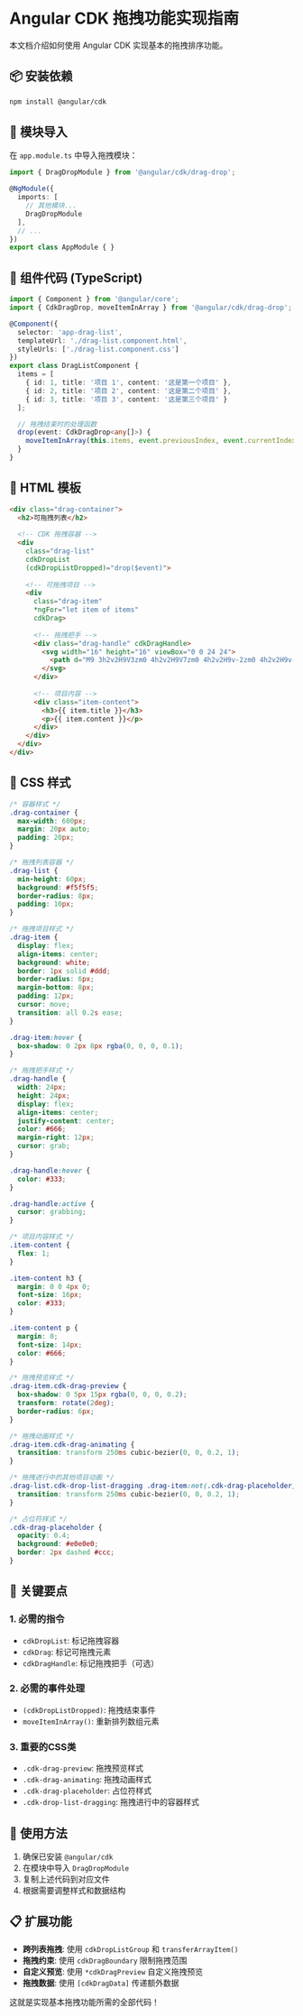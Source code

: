 # Angular CDK 拖拽功能实现指南

本文档介绍如何使用 Angular CDK 实现基本的拖拽排序功能。

## 📦 安装依赖

```bash
npm install @angular/cdk
```

## 🔧 模块导入

在 `app.module.ts` 中导入拖拽模块：

```typescript
import { DragDropModule } from '@angular/cdk/drag-drop';

@NgModule({
  imports: [
    // 其他模块...
    DragDropModule
  ],
  // ...
})
export class AppModule { }
```

## 📝 组件代码 (TypeScript)

```typescript
import { Component } from '@angular/core';
import { CdkDragDrop, moveItemInArray } from '@angular/cdk/drag-drop';

@Component({
  selector: 'app-drag-list',
  templateUrl: './drag-list.component.html',
  styleUrls: ['./drag-list.component.css']
})
export class DragListComponent {
  items = [
    { id: 1, title: '项目 1', content: '这是第一个项目' },
    { id: 2, title: '项目 2', content: '这是第二个项目' },
    { id: 3, title: '项目 3', content: '这是第三个项目' }
  ];

  // 拖拽结束时的处理函数
  drop(event: CdkDragDrop<any[]>) {
    moveItemInArray(this.items, event.previousIndex, event.currentIndex);
  }
}
```

## 🎨 HTML 模板

```html
<div class="drag-container">
  <h2>可拖拽列表</h2>
  
  <!-- CDK 拖拽容器 -->
  <div 
    class="drag-list" 
    cdkDropList 
    (cdkDropListDropped)="drop($event)">
    
    <!-- 可拖拽项目 -->
    <div 
      class="drag-item" 
      *ngFor="let item of items" 
      cdkDrag>
      
      <!-- 拖拽把手 -->
      <div class="drag-handle" cdkDragHandle>
        <svg width="16" height="16" viewBox="0 0 24 24">
          <path d="M9 3h2v2H9V3zm0 4h2v2H9V7zm0 4h2v2H9v-2zm0 4h2v2H9v-2zm0 4h2v2H9v-2zm4-16h2v2h-2V3zm0 4h2v2h-2V7zm0 4h2v2h-2v-2zm0 4h2v2h-2v-2zm0 4h2v2h-2v-2z" fill="currentColor"/>
        </svg>
      </div>
      
      <!-- 项目内容 -->
      <div class="item-content">
        <h3>{{ item.title }}</h3>
        <p>{{ item.content }}</p>
      </div>
    </div>
  </div>
</div>
```

## 🎨 CSS 样式

```css
/* 容器样式 */
.drag-container {
  max-width: 600px;
  margin: 20px auto;
  padding: 20px;
}

/* 拖拽列表容器 */
.drag-list {
  min-height: 60px;
  background: #f5f5f5;
  border-radius: 8px;
  padding: 10px;
}

/* 拖拽项目样式 */
.drag-item {
  display: flex;
  align-items: center;
  background: white;
  border: 1px solid #ddd;
  border-radius: 6px;
  margin-bottom: 8px;
  padding: 12px;
  cursor: move;
  transition: all 0.2s ease;
}

.drag-item:hover {
  box-shadow: 0 2px 8px rgba(0, 0, 0, 0.1);
}

/* 拖拽把手样式 */
.drag-handle {
  width: 24px;
  height: 24px;
  display: flex;
  align-items: center;
  justify-content: center;
  color: #666;
  margin-right: 12px;
  cursor: grab;
}

.drag-handle:hover {
  color: #333;
}

.drag-handle:active {
  cursor: grabbing;
}

/* 项目内容样式 */
.item-content {
  flex: 1;
}

.item-content h3 {
  margin: 0 0 4px 0;
  font-size: 16px;
  color: #333;
}

.item-content p {
  margin: 0;
  font-size: 14px;
  color: #666;
}

/* 拖拽预览样式 */
.drag-item.cdk-drag-preview {
  box-shadow: 0 5px 15px rgba(0, 0, 0, 0.2);
  transform: rotate(2deg);
  border-radius: 6px;
}

/* 拖拽动画样式 */
.drag-item.cdk-drag-animating {
  transition: transform 250ms cubic-bezier(0, 0, 0.2, 1);
}

/* 拖拽进行中的其他项目动画 */
.drag-list.cdk-drop-list-dragging .drag-item:not(.cdk-drag-placeholder) {
  transition: transform 250ms cubic-bezier(0, 0, 0.2, 1);
}

/* 占位符样式 */
.cdk-drag-placeholder {
  opacity: 0.4;
  background: #e0e0e0;
  border: 2px dashed #ccc;
}
```

## 🔑 关键要点

### 1. 必需的指令
- `cdkDropList`: 标记拖拽容器
- `cdkDrag`: 标记可拖拽元素
- `cdkDragHandle`: 标记拖拽把手（可选）

### 2. 必需的事件处理
- `(cdkDropListDropped)`: 拖拽结束事件
- `moveItemInArray()`: 重新排列数组元素

### 3. 重要的CSS类
- `.cdk-drag-preview`: 拖拽预览样式
- `.cdk-drag-animating`: 拖拽动画样式
- `.cdk-drag-placeholder`: 占位符样式
- `.cdk-drop-list-dragging`: 拖拽进行中的容器样式

## 🚀 使用方法

1. 确保已安装 `@angular/cdk`
2. 在模块中导入 `DragDropModule`
3. 复制上述代码到对应文件
4. 根据需要调整样式和数据结构

## 📋 扩展功能

- **跨列表拖拽**: 使用 `cdkDropListGroup` 和 `transferArrayItem()`
- **拖拽约束**: 使用 `cdkDragBoundary` 限制拖拽范围
- **自定义预览**: 使用 `*cdkDragPreview` 自定义拖拽预览
- **拖拽数据**: 使用 `[cdkDragData]` 传递额外数据

这就是实现基本拖拽功能所需的全部代码！